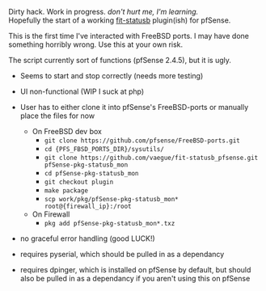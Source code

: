 Dirty hack. Work in progress. _don't hurt me, I'm learning._<br />
Hopefully the start of a working [fit-statusb](https://fit-iot.com/web/product/fit-statusb/) plugin(ish) for pfSense.

This is the first time I've interacted with FreeBSD ports. I may have done something horribly wrong.
Use this at your own risk.

The script currently sort of functions (pfSense 2.4.5), but it is ugly.
- Seems to start and stop correctly (needs more testing)
- UI non-functional (WIP I suck at php)
- User has to either clone it into pfSense's FreeBSD-ports or manually place the files for now
    - On FreeBSD dev box
        - `git clone https://github.com/pfsense/FreeBSD-ports.git`
        - `cd {PFS_FBSD_PORTS_DIR}/sysutils/`
        - `git clone https://github.com/vaegue/fit-statusb_pfsense.git pfSense-pkg-statusb_mon`
        - `cd pfSense-pkg-statusb_mon`
        - `git checkout plugin`
        - `make package`
        - `scp work/pkg/pfSense-pkg-statusb_mon* root@{firewall_ip}:/root`
    - On Firewall
        - `pkg add pfSense-pkg-statusb_mon*.txz`
    
- no graceful error handling (good LUCK!)
- requires pyserial, which should be pulled in as a dependancy
- requires dpinger, which is installed on pfSense by default, but should also be pulled in as a dependancy if you aren't using this on pfSense